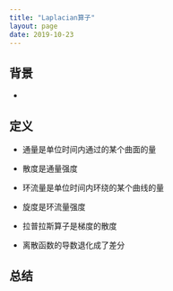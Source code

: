 ```yaml
---
title: "Laplacian算子"
layout: page
date: 2019-10-23
---
```


## 背景

- 

## 定义

- 通量是单位时间内通过的某个曲面的量
- 散度是通量强度
- 环流量是单位时间内环绕的某个曲线的量
- 旋度是环流量强度
- 拉普拉斯算子是梯度的散度

- 离散函数的导数退化成了差分



    
## 总结

